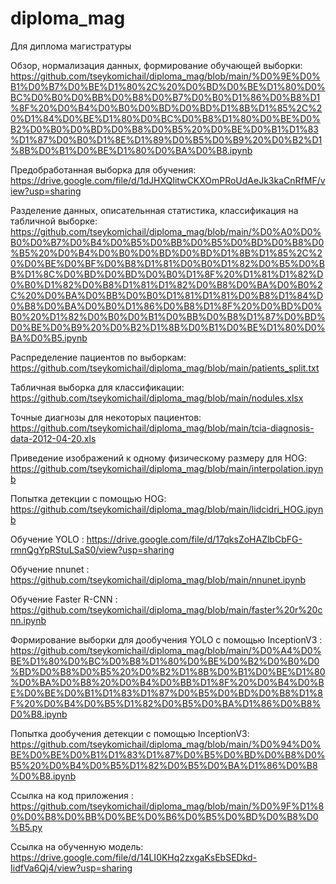 # diploma_mag
Для диплома магистратуры

Обзор, нормализация данных, формирование обучающей выборки:
https://github.com/tseykomichail/diploma_mag/blob/main/%D0%9E%D0%B1%D0%B7%D0%BE%D1%80%2C%20%D0%BD%D0%BE%D1%80%D0%BC%D0%B0%D0%BB%D0%B8%D0%B7%D0%B0%D1%86%D0%B8%D1%8F%20%D0%B4%D0%B0%D0%BD%D0%BD%D1%8B%D1%85%2C%20%D1%84%D0%BE%D1%80%D0%BC%D0%B8%D1%80%D0%BE%D0%B2%D0%B0%D0%BD%D0%B8%D0%B5%20%D0%BE%D0%B1%D1%83%D1%87%D0%B0%D1%8E%D1%89%D0%B5%D0%B9%20%D0%B2%D1%8B%D0%B1%D0%BE%D1%80%D0%BA%D0%B8.ipynb

Предобработанная выборка для обучения:
https://drive.google.com/file/d/1dJHXQIitwCKXOmPRoUdAeJk3kaCnRfMF/view?usp=sharing



Разделение данных, описательнная статистика, классификация на табличной выборке:
https://github.com/tseykomichail/diploma_mag/blob/main/%D0%A0%D0%B0%D0%B7%D0%B4%D0%B5%D0%BB%D0%B5%D0%BD%D0%B8%D0%B5%20%D0%B4%D0%B0%D0%BD%D0%BD%D1%8B%D1%85%2C%20%D0%BE%D0%BF%D0%B8%D1%81%D0%B0%D1%82%D0%B5%D0%BB%D1%8C%D0%BD%D0%BD%D0%B0%D1%8F%20%D1%81%D1%82%D0%B0%D1%82%D0%B8%D1%81%D1%82%D0%B8%D0%BA%D0%B0%2C%20%D0%BA%D0%BB%D0%B0%D1%81%D1%81%D0%B8%D1%84%D0%B8%D0%BA%D0%B0%D1%86%D0%B8%D1%8F%20%D0%BD%D0%B0%20%D1%82%D0%B0%D0%B1%D0%BB%D0%B8%D1%87%D0%BD%D0%BE%D0%B9%20%D0%B2%D1%8B%D0%B1%D0%BE%D1%80%D0%BA%D0%B5.ipynb


Распределение пациентов по выборкам:
https://github.com/tseykomichail/diploma_mag/blob/main/patients_split.txt

Табличная выборка для классификации:
https://github.com/tseykomichail/diploma_mag/blob/main/nodules.xlsx

Точные диагнозы для некоторых пациентов:
https://github.com/tseykomichail/diploma_mag/blob/main/tcia-diagnosis-data-2012-04-20.xls

Приведение изображений к одному физическому размеру для HOG:
https://github.com/tseykomichail/diploma_mag/blob/main/interpolation.ipynb

Попытка детекции с помощью HOG:
https://github.com/tseykomichail/diploma_mag/blob/main/lidcidri_HOG.ipynb

Обучение YOLO :
https://drive.google.com/file/d/17qksZoHAZlbCbFG-rmnQgYpRStuLSaS0/view?usp=sharing

Обучение nnunet :
https://github.com/tseykomichail/diploma_mag/blob/main/nnunet.ipynb

Обучение Faster R-CNN :
https://github.com/tseykomichail/diploma_mag/blob/main/faster%20r%20cnn.ipynb


Формирование выборки для дообучения YOLO с помощью InceptionV3 :
https://github.com/tseykomichail/diploma_mag/blob/main/%D0%A4%D0%BE%D1%80%D0%BC%D0%B8%D1%80%D0%BE%D0%B2%D0%B0%D0%BD%D0%B8%D0%B5%20%D0%B2%D1%8B%D0%B1%D0%BE%D1%80%D0%BA%D0%B8%20%D0%B4%D0%BB%D1%8F%20%D0%B4%D0%BE%D0%BE%D0%B1%D1%83%D1%87%D0%B5%D0%BD%D0%B8%D1%8F%20%D0%B4%D0%B5%D1%82%D0%B5%D0%BA%D1%86%D0%B8%D0%B8.ipynb

Попытка дообучения детекции с помощью InceptionV3:
https://github.com/tseykomichail/diploma_mag/blob/main/%D0%94%D0%BE%D0%BE%D0%B1%D1%83%D1%87%D0%B5%D0%BD%D0%B8%D0%B5%20%D0%B4%D0%B5%D1%82%D0%B5%D0%BA%D1%86%D0%B8%D0%B8.ipynb



Ссылка на код приложения :
https://github.com/tseykomichail/diploma_mag/blob/main/%D0%9F%D1%80%D0%B8%D0%BB%D0%BE%D0%B6%D0%B5%D0%BD%D0%B8%D0%B5.py

Ссылка на обученную модель:
https://drive.google.com/file/d/14LI0KHq2zxgaKsEbSEDkd-IidfVa6Qj4/view?usp=sharing
